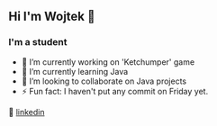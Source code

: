 ## Hi I'm Wojtek :handshake:

### I'm a student

- 🔭 I’m currently working on 'Ketchumper' game
- 🌱 I’m currently learning Java
- 👯 I’m looking to collaborate on Java projects
- ⚡ Fun fact: I haven't put any commit on Friday yet.

👔 [linkedin][linkedin]

[linkedin]: https://www.linkedin.com/in/wojciech-jacoszek

